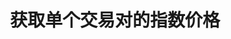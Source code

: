 ---
title: 获取单个交易对的指数价格
position_number: 11
type: get
description: /market/public/q/symbol-index-price
parameters:
    -
        name: symbol
        type: string
        mandatory: true
        default: N/A
        description: 交易对
        ranges:
content_markdown: 注：**此方法不需要签名**
left_code_blocks:
    -
        code_block: "public void getKLine() {\r\n\tString text = HttpUtil.get(URL + \"/data/api/v1/future-u/market/getKLine?market=btc_usdt&type=1min&since=0\");\r\n\tSystem.out.println(text);\r\n}"
        title: Java
        language: java
right_code_blocks:
    - code_block: |-
        {
         "msgInfo": {
            "code": "",
            "msg": ""
          },
          "msg": "",
          "data": {
            "p": 0, //价格
            "s": "", //交易对
            "t": 0 //时间
          },
          "code": 200
        }
      title: Response
      language: json
---